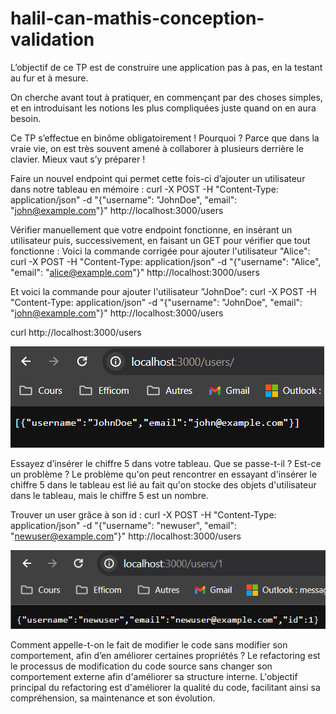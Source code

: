# halil-can-mathis-conception-validation
 
L’objectif de ce TP est de construire une application pas à pas, en la testant au fur et à mesure. 

On cherche avant tout à pratiquer, en commençant par des choses simples, et en introduisant les notions les plus compliquées juste quand on en aura besoin. 

Ce TP s’effectue en binôme obligatoirement ! Pourquoi ? Parce que dans la vraie vie, on est très souvent amené à collaborer à plusieurs derrière le clavier. Mieux vaut s’y préparer !


Faire un nouvel endpoint qui permet cette fois-ci d’ajouter un utilisateur dans notre tableau en mémoire :
curl -X POST -H "Content-Type: application/json" -d "{\"username\": \"JohnDoe\", \"email\": \"john@example.com\"}" http://localhost:3000/users

Vérifier manuellement que votre endpoint fonctionne, en insérant un utilisateur puis, successivement, en faisant un GET pour vérifier que tout fonctionne :
Voici la commande corrigée pour ajouter l'utilisateur "Alice":
curl -X POST -H "Content-Type: application/json" -d "{\"username\": \"Alice\", \"email\": \"alice@example.com\"}" http://localhost:3000/users

Et voici la commande pour ajouter l'utilisateur "JohnDoe":
curl -X POST -H "Content-Type: application/json" -d "{\"username\": \"JohnDoe\", \"email\": \"john@example.com\"}" http://localhost:3000/users

curl http://localhost:3000/users

![SCREENSHOT http://localhost:3000/users](image.png)

Essayez d’insérer le chiffre 5 dans votre tableau. Que se passe-t-il ? Est-ce un problème ?
Le problème qu'on peut rencontrer en essayant d'insérer le chiffre 5 dans le tableau est lié au fait qu'on stocke des objets d'utilisateur dans le tableau, mais le chiffre 5 est un nombre.

Trouver un user grâce à son id : 
curl -X POST -H "Content-Type: application/json" -d "{\"username\": \"newuser\", \"email\": \"newuser@example.com\"}" http://localhost:3000/users

![id](image-2.png)

Comment appelle-t-on le fait de modifier le code sans modifier son comportement, afin d’en améliorer certaines propriétés ?
Le refactoring est le processus de modification du code source sans changer son comportement externe afin d'améliorer sa structure interne. L'objectif principal du refactoring est d'améliorer la qualité du code, facilitant ainsi sa compréhension, sa maintenance et son évolution.

